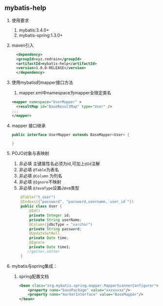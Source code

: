 ## mybatis-help

1. 使用要求
    1. mybatis:3.4.0+
    2. mybatis-spring:1.3.0+
2. maven引入
     ```xml
       <dependency>
       <groupId>xyz.redrain</groupId>
       <artifactId>mybatis-help</artifactId>
       <version>1.0.0-RELEASE</version>
       </dependency> 
     ```  
3. 使用mybatis的mapper接口方法
     1. mapper.xml中namespace为mapper全限定类名
    
     ```xml
     <mapper namespace="UserMapper" >
       <resultMap id="BaseResultMap" type="User" />
     ...
     </mapper>
     ```
4. mapper 接口继承 
    ```java
    public interface UserMapper extends BaseMapper<User> {

    }
    ```
5. POJO对象与表映射

    1. 非必填 主键属性名必须为id,可加上`@Id`注解
    2. 非必填 `@Table`为表名
    3. 非必填 `@Column` 为列名
    4. 非必填 `@Ignore`不映射
    5. 非必填 `@JavaType`设置Java类型
    
    ```java
        @Table("t_user")
        @Indexs({"password", "password,username,`user_id`"})
        public class User {
            @Id()
            private Integer id;
            private String userName;
            @Column(jdbcType = "varchar")
            private String password;
            @UpdateSetNull
            private Date time;
            @Ignore
            private Date time1;
           //getter,setter
        }
    ``` 
6. mybatis与spring集成：
    
    1. spring配置文档
        ```xml
        <bean class="org.mybatis.spring.mapper.MapperScannerConfigurer">
            <property name="basePackage" value="xxxxxxxx"/>
            <property name="markerInterface" value="BaseMapper"/>
        </bean>  
        ```
                  
    